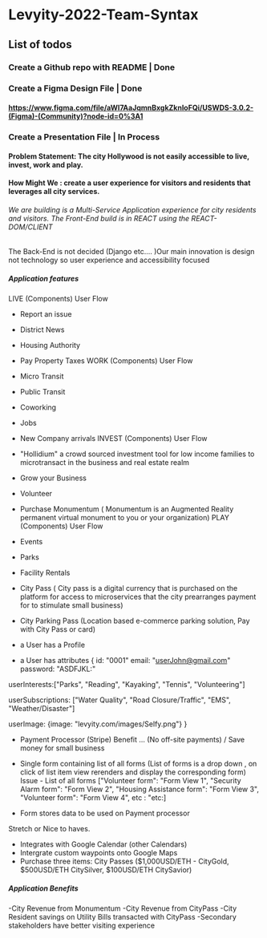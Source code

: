 # Levyity-2022-Team-Syntax

## List of todos
### Create a Github repo with README | Done
### Create a Figma Design File | Done
#### https://www.figma.com/file/aWI7AaJqmnBxgkZknIoFQi/USWDS-3.0.2-(Figma)-(Community)?node-id=0%3A1
### Create a Presentation File | In Process

#### Problem Statement: The city Hollywood is not easily accessible to live, invest, work and play.

#### How Might We : create a user experience for visitors and residents that leverages all city services.


###### We are building is a Multi-Service Application experience for city residents and visitors. The Front-End build is in REACT using the REACT-DOM/CLIENT
The Back-End is not decided (Django etc.... )Our main innovation is design not technology so user experience and accessibility focused


##### Application features

LIVE (Components) User Flow 
- Report an issue
- District News
- Housing Authority
- Pay Property Taxes
WORK (Components) User Flow
- Micro Transit
- Public Transit
- Coworking
- Jobs
- New Company arrivals
INVEST (Components) User Flow
- "Hollidium" a crowd sourced investment tool for low income families to microtransact in the business and real estate realm
- Grow your Business
- Volunteer
- Purchase Monumentum ( Monumentum is an Augmented Reality permanent virtual monument to you or your organization)
PLAY (Components) User Flow
- Events
- Parks
- Facility Rentals
- City Pass ( City pass is a digital currency that is purchased on the platform for access to microservices that the city prearranges payment for to stimulate small business)
- City Parking Pass (Location based e-commerce parking solution, Pay with City Pass or card)



- a User has a Profile
- a User has attributes {
id: "0001"
email: "userJohn@gmail.com"
password: "ASDFJKL:"

userInterests:["Parks", "Reading", "Kayaking", "Tennis", "Volunteering"]

userSubscriptions: ["Water Quality", "Road Closure/Traffic", "EMS", "Weather/Disaster"]

userImage: {image: "levyity.com/images/Selfy.png"}
}
- Payment Processor (Stripe) Benefit ... (No off-site payments) / Save money for small business

- Single form containing list of all forms (List of forms is a drop down , on click of list item view rerenders and display the corresponding form)
    Issue - List of all forms ["Volunteer form": "Form View 1", "Security Alarm form": "Form View 2", "Housing Assistance form": "Form View 3", "Volunteer form": "Form View 4", etc : "etc:]

- Form stores data to be used on Payment processor

Stretch or Nice to haves.
- Integrates with Google Calendar (other Calendars)
- Intergrate custom waypoints onto Google Maps
- Purchase three items: City Passes ($1,000USD/ETH - CityGold, $500USD/ETH CitySilver, $100USD/ETH CitySavior)

##### Application Benefits 

-City Revenue from Monumentum
-City Revenue from CityPass
-City Resident savings on Utility Bills transacted with CityPass
-Secondary stakeholders have better visiting experience
